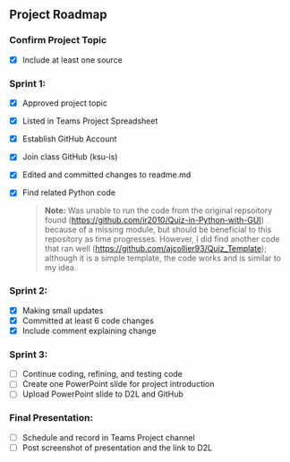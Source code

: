 ## **Project Roadmap**

### Confirm Project Topic <br>
- [x] Include at least one source

### Sprint 1: <br>
- [x] Approved project topic <br>
- [x] Listed in Teams Project Spreadsheet <br>
- [x] Establish GitHub Account <br>
- [x] Join class GitHub (ksu-is) <br>
- [x] Edited and committed changes to readme.md <br>
- [x] Find related Python code <br>
	> **Note:** Was unable to run the code from the original repsoitory found (https://github.com/ir2010/Quiz-in-Python-with-GUI) because of a missing module, but should be beneficial to this repository as time progresses. However, I did find another code that ran well (https://github.com/ajcollier93/Quiz_Template); although it is a simple template, the code works and is similar to my idea.
	

### Sprint 2: <br>
- [x] Making small updates <br>
- [x] Committed at least 6 code changes <br>
- [x] Include comment explaining change <br>

### Sprint 3: <br>
- [ ] Continue coding, refining, and testing code <br>
- [ ] Create one PowerPoint slide for project introduction <br>
- [ ] Upload PowerPoint slide to D2L and GitHub <br>

### Final Presentation: <br>
- [ ] Schedule and record in Teams Project channel <br>
- [ ] Post screenshot of presentation and the link to D2L <br>
